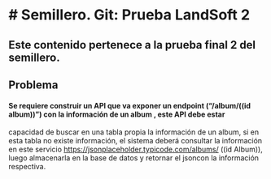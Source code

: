# # Semillero. Git: Prueba LandSoft 2 
## Este contenido pertenece a la prueba final 2 del semillero.
## Problema
#### Se requiere construir un API que va exponer un endpoint (“/album/((id album))”) con la información de un album , este API debe estar
capacidad de buscar en una tabla propia la información de un album, si en esta tabla no existe información, el sistema deberá consultar la
información en este servicio https://jsonplaceholder.typicode.com/albums/ ((id Album)), luego almacenarla en la base de datos y retornar el jsoncon la información respectiva.
